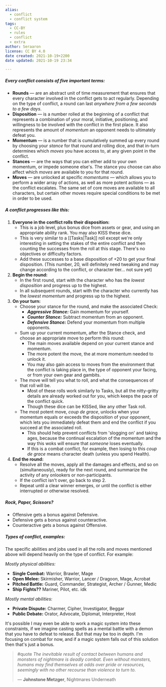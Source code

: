 ```yaml
---
alias:
  - conflict
  - conflict system
tags:
  - CC-BY
  - rules
  - conflict
  - extra
author: Seraaron
license: CC BY 4.0
date created: 2021-10-19+2200
date updated: 2021-10-19 23:34

---
```


##### Every conflict consists of five important terms:

-   **Rounds** — are an abstract unit of time measurement that ensures that every character involved in the conflict gets to act regularly. Depending on the type of conflict, a round can last _anywhere from a few seconds to a few days_.
-   **Disposition** — is a number rolled at the beginning of a conflict that represents a combination of your moral, initiative, positioning, and willingness to be involved with the conflict in the first place. It also represents the amount of _momentum_ an opponent needs to ultimately defeat you.
-   **Momentum** — is a number that is cumulatively summed up every round by choosing your _stance_ for that round and rolling dice, and that in-turn determines which _moves_ you have access to, at any given point in the conflict.
-   **Stances** — are the ways that you can either add to your own momentum, or impede someone else's. The stance you choose can also affect which _moves_ are available to you for that round.
-   **Moves** — are unlocked at specific _momentums_ — which allows you to perform a wider array of actions, as well as more potent actions — as the conflict escalates. The same set of core moves are available to all characters, but certain other moves require special conditions to be met in order to be used.

##### A conflict progresses like this:

1.  **Everyone in the conflict rolls their disposition:**
    -   This is a job level, plus bonus dice from assets or gear, and using an appropriate ability rank. You may also KISS these dice.
    -   This is very similar to a [[Tasks|Task]] roll except we're only interesting in setting the stakes of the entire conflict and then counting the successes from the roll at this stage. There's no objectives or difficulty factors.
    -   Add these successes to a base disposition of +20 to get your final disposition. (This number, 20, will definitely need tweaking and may change according to the conflict, or character tier... not sure yet)
2.  **Begin the round:**
    -   In the first round, start with the character who has the *lowest disposition* and progress up to the highest.
    -   In all subsequent rounds, start with the character who currently has the *lowest momentum* and progress up to the highest.
3.  **On your turn:**
    -   Choose your stance for the round, and make the associated Check:
        -   _**Aggressive Stance:**_ Gain momentum for yourself.
        -   _**Counter Stance:**_ Subtract momentum from an opponent.
        -   _**Defensive Stance:**_ Defend your momentum from multiple opponents.
    -   Sum up your current momentum, after the Stance check, and choose an appropriate move to perform this round:
        -   The main moves available depend on your current stance and momentum.
        -   The more potent the move, the at more momentum needed to unlock it.
        -   You may also gain access to moves from the environment that the conflict is taking place in, the type of opponent your facing, or from your own gear and gambits.
    -   The move will tell you what to roll, and what the consequences of that roll will be.
		-   Most of these rolls work similarly to Tasks, but all the nitty-gritty details are already worked out for you, which keeps the pace of the conflict quick.
		-   Though these dice can be KISSed, like any other Task roll.
	- The most potent move, *coup de grace*, unlocks when your momentum equals or exceeds the disposition of your opponent, which lets you immediately defeat them and end the conflict if you succeed at the associated roll.
		- This should help prevent conflicts from 'slogging on' and taking ages, because the continual escalation of the momentum and the way this woks will ensure that *someone* loses eventually.
		- If this is a combat conflict, for example, then losing to this *coup de grace* means character death (unless you spend Health). 
4.  **End the round:**
    -   Resolve all the moves, apply all the damages and effects, and so on (simultaneously), ready for the next round, and summarize the activity of any onlookers or non-participants.
    -   If the conflict isn't over, go back to step 2.
    -   Repeat until a clear winner emerges, or until the conflict is either interrupted or otherwise resolved.

##### Rock, Paper, Scissors?

- Offensive gets a bonus against Defensive.
- Defensive gets a bonus against counteractive.
- Counteractive gets a bonus against Offensive.


##### Types of conflict, examples:
The specific abilities and jobs used in all the rolls and moves mentioned above will depend heavily on the type of conflict. For example:

*Mostly physical abilities:*
-   **Single Combat:** Warrior, Brawler, Mage
-   **Open Melee:** Skirmisher, Warrior, Lancer / Dragoon, Mage, Acrobat
-   **Pitched Battle:** Guard, Commander, Strategist, Archer / Gunner, Medic
- **Ship Fights??** Mariner, Pilot, etc. idk

*Mostly mental abilities:*
-   **Private Dispute:** Charmer, Cipher, Investigator, Beggar
-   **Public Debate:** Orator, Advocate, Diplomat, Interpreter, Host

It's possible I may even be able to work a magic system into these constraints, if we imagine casting spells as a mental battle with a demon that you have to defeat to release. But that may be too in depth. I'm focusing on combat for now, and if a magic system falls out of this solution then that's just a bonus.  

> #quote 
> *The inevitable result of contact between humans and monsters of nightmare is deadly combat. Even without monsters, humans may find themselves at odds over pride or resources, seemingly with no other recourse than violence to turn to.*
>
> — **Johnstone Metzger**, Nightmares Underneath
